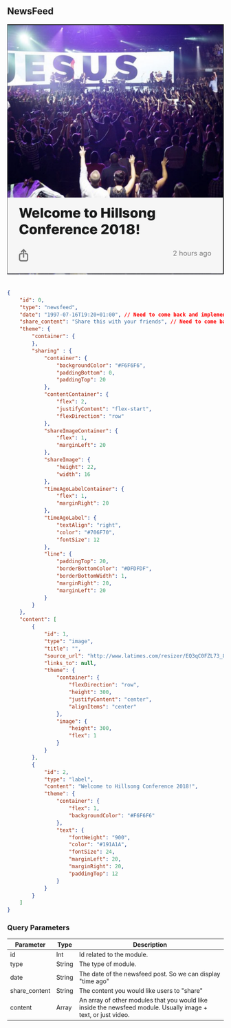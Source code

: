## NewsFeed

![module](../images/newsfeed.png)

```json

{
	"id": 0,
	"type": "newsfeed",
	"date": "1997-07-16T19:20+01:00", // Need to come back and implement
	"share_content": "Share this with your friends", // Need to come back and implement
	"theme": {
		"container": {
		},
		"sharing" : {
			"container": {
				"backgroundColor": "#F6F6F6",
				"paddingBottom": 0,
				"paddingTop": 20
			},
			"contentContainer": {
				"flex": 2,
				"justifyContent": "flex-start",
				"flexDirection": "row"
			},
			"shareImageContainer": {
				"flex": 1,
				"marginLeft": 20
			},
			"shareImage": {
				"height": 22,
				"width": 16
			},
			"timeAgoLabelContainer": {
				"flex": 1,
				"marginRight": 20
			},
			"timeAgoLabel": {
				"textAlign": "right",
				"color": "#706F70",
				"fontSize": 12
			},
			"line": {
				"paddingTop": 20,
				"borderBottomColor": "#DFDFDF",
				"borderBottomWidth": 1,
				"marginRight": 20,
				"marginLeft": 20
			}
		}
	},
	"content": [
		{
			"id": 1,
			"type": "image",
			"title": "",
			"source_url": "http://www.latimes.com/resizer/EQ3qC0FZL73_8GGEwU9Frs5b2cI=/1400x0/arc-anglerfish-arc2-prod-tronc.s3.amazonaws.com/public/KGLW5PUC65HMZK3LHRCZ45IMWY.jpg",
			"links_to": null, 
			"theme": {
				"container": {
					"flexDirection": "row",
					"height": 300,
					"justifyContent": "center",
					"alignItems": "center"
				},
				"image": {
					"height": 300,
					"flex": 1
				}
			}
		},
		{
			"id": 2,
			"type": "label",
			"content": "Welcome to Hillsong Conference 2018!",
			"theme": {
				"container": {
					"flex": 1,
					"backgroundColor": "#F6F6F6"
				},
				"text": {
					"fontWeight": "900",
					"color": "#191A1A",
					"fontSize": 24,
					"marginLeft": 20,
					"marginRight": 20,
					"paddingTop": 12
				}
			}
		}
	]
}
```

### Query Parameters

Parameter | Type | Description
--------- | ------- | -----------
id | Int | Id related to the module.
type | String | The type of module.
date | String | The date of the newsfeed post. So we can display "time ago"
share_content | String | The content you would like users to "share"
content | Array | An array of other modules that you would like inside the newsfeed module. Usually image + text, or just video.